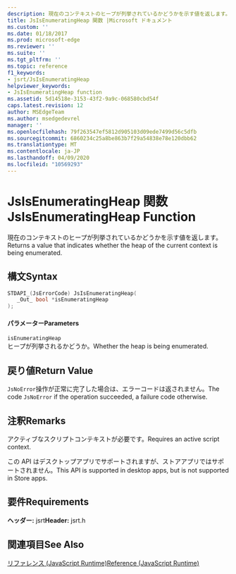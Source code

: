 ```yaml
---
description: 現在のコンテキストのヒープが列挙されているかどうかを示す値を返します。
title: JsIsEnumeratingHeap 関数 |Microsoft ドキュメント
ms.custom: ''
ms.date: 01/18/2017
ms.prod: microsoft-edge
ms.reviewer: ''
ms.suite: ''
ms.tgt_pltfrm: ''
ms.topic: reference
f1_keywords:
- jsrt/JsIsEnumeratingHeap
helpviewer_keywords:
- JsIsEnumeratingHeap function
ms.assetid: 5d14518e-3153-43f2-9a9c-068580cbd54f
caps.latest.revision: 12
author: MSEdgeTeam
ms.author: msedgedevrel
manager: ''
ms.openlocfilehash: 79f263547ef5812d905103d09ede7499d56c5dfb
ms.sourcegitcommit: 6860234c25a8be863b7f29a54838e78e120dbb62
ms.translationtype: MT
ms.contentlocale: ja-JP
ms.lasthandoff: 04/09/2020
ms.locfileid: "10569293"
---
```

# <span data-ttu-id="b7316-103">JsIsEnumeratingHeap 関数</span><span class="sxs-lookup"><span data-stu-id="b7316-103">JsIsEnumeratingHeap Function</span></span>
<span data-ttu-id="b7316-104">現在のコンテキストのヒープが列挙されているかどうかを示す値を返します。</span><span class="sxs-lookup"><span data-stu-id="b7316-104">Returns a value that indicates whether the heap of the current context is being enumerated.</span></span>  
  
## <span data-ttu-id="b7316-105">構文</span><span class="sxs-lookup"><span data-stu-id="b7316-105">Syntax</span></span>  
  
```cpp  
STDAPI_(JsErrorCode) JsIsEnumeratingHeap(  
   _Out_ bool *isEnumeratingHeap  
);  
```  
  
#### <span data-ttu-id="b7316-106">パラメーター</span><span class="sxs-lookup"><span data-stu-id="b7316-106">Parameters</span></span>  
 `isEnumeratingHeap`  
 <span data-ttu-id="b7316-107">ヒープが列挙されるかどうか。</span><span class="sxs-lookup"><span data-stu-id="b7316-107">Whether the heap is being enumerated.</span></span>  
  
## <span data-ttu-id="b7316-108">戻り値</span><span class="sxs-lookup"><span data-stu-id="b7316-108">Return Value</span></span>  
 <span data-ttu-id="b7316-109">`JsNoError`操作が正常に完了した場合は、エラーコードは返されません。</span><span class="sxs-lookup"><span data-stu-id="b7316-109">The code `JsNoError` if the operation succeeded, a failure code otherwise.</span></span>  
  
## <span data-ttu-id="b7316-110">注釈</span><span class="sxs-lookup"><span data-stu-id="b7316-110">Remarks</span></span>  
 <span data-ttu-id="b7316-111">アクティブなスクリプトコンテキストが必要です。</span><span class="sxs-lookup"><span data-stu-id="b7316-111">Requires an active script context.</span></span>  
  
 <span data-ttu-id="b7316-112">この API はデスクトップアプリでサポートされますが、ストアアプリではサポートされません。</span><span class="sxs-lookup"><span data-stu-id="b7316-112">This API is supported in desktop apps, but is not supported in Store apps.</span></span>  
  
## <span data-ttu-id="b7316-113">要件</span><span class="sxs-lookup"><span data-stu-id="b7316-113">Requirements</span></span>  
 <span data-ttu-id="b7316-114">**ヘッダー:** jsrt</span><span class="sxs-lookup"><span data-stu-id="b7316-114">**Header:** jsrt.h</span></span>  
  
## <span data-ttu-id="b7316-115">関連項目</span><span class="sxs-lookup"><span data-stu-id="b7316-115">See Also</span></span>  
 [<span data-ttu-id="b7316-116">リファレンス (JavaScript Runtime)</span><span class="sxs-lookup"><span data-stu-id="b7316-116">Reference (JavaScript Runtime)</span></span>](../chakra-hosting/reference-javascript-runtime.md)